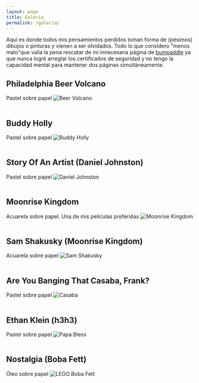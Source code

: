```yaml
---
layout: page
title: Galería
permalink: /galeria/
---
```

Aquí es donde todos mis pensamientos perdidos toman forma de (pésimos) dibujos o pinturas y vienen a ser olvidados. Todo lo que considero "menos malo"que valía la pena rescatar de mi innecesaria página de [bumpaddle](http://www.bumpaddle.com) ya que nunca logré arreglar los certificados de seguridad y no tengo la capacidad mental para mantener dos páginas simultáneamente.

## Philadelphia Beer Volcano
Pastel sobre papel
![Beer Volcano](https://i.imgur.com/CXnXl0o.jpg)
<br>
<br>
## Buddy Holly
Pastel sobre papel
![Buddy Holly](https://i.imgur.com/RyjnS0H.jpg)
<br>
<br>
## Story Of An Artist (Daniel Johnston)
Pastel sobre papel
![Daniel Johnston](https://i.imgur.com/ubJGlvr.jpg)
<br>
<br>
## Moonrise Kingdom
Acuarela sobre papel. Una de mis películas preferidas
![Moonrise Kingdom](https://i.imgur.com/ZPyklyy.jpg)
<br>
<br>
## Sam Shakusky (Moonrise Kingdom)
Acuarela sobre papel
![Sam Shakusky](https://i.imgur.com/5U4DW7T.jpg)
<br>
<br>
## Are You Banging That Casaba, Frank?
Pastel sobre papel
![Casaba](https://i.imgur.com/jedEyJ3.jpg)
<br>
<br>
## Ethan Klein (h3h3)
Pastel sobre papel
![Papa Bless](https://i.imgur.com/kzCf3vt.jpg)
<br>
<br>
## Nostalgia (Boba Fett)
Óleo sobre papel
![LEGO Boba Fett](https://i.imgur.com/akH6jsT.jpg)